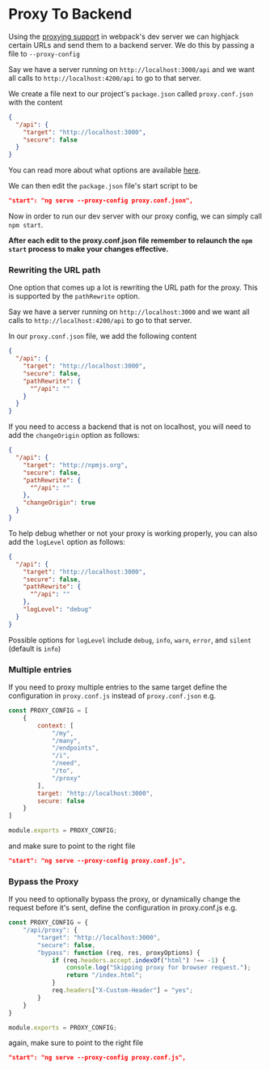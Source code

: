 # Proxy To Backend

Using the [proxying support](https://webpack.github.io/docs/webpack-dev-server.html#proxy) in webpack's dev server we can highjack certain URLs and send them to a backend server.
We do this by passing a file to `--proxy-config`

Say we have a server running on `http://localhost:3000/api` and we want all calls to `http://localhost:4200/api` to go to that server.

We create a file next to our project's `package.json` called `proxy.conf.json` with the content

```json
{
  "/api": {
    "target": "http://localhost:3000",
    "secure": false
  }
}
```

You can read more about what options are available [here](https://webpack.github.io/docs/webpack-dev-server.html#proxy).

We can then edit the `package.json` file's start script to be

```json
"start": "ng serve --proxy-config proxy.conf.json",
```

Now in order to run our dev server with our proxy config, we can simply call `npm start`.

**After each edit to the proxy.conf.json file remember to relaunch the `npm start` process to make your changes effective.**

### Rewriting the URL path

One option that comes up a lot is rewriting the URL path for the proxy. This is supported by the `pathRewrite` option.

Say we have a server running on `http://localhost:3000` and we want all calls to `http://localhost:4200/api` to go to that server.

In our `proxy.conf.json` file, we add the following content

```json
{
  "/api": {
    "target": "http://localhost:3000",
    "secure": false,
    "pathRewrite": {
      "^/api": ""
    }
  }
}
```

If you need to access a backend that is not on localhost, you will need to add the `changeOrigin` option as follows:

```json
{
  "/api": {
    "target": "http://npmjs.org",
    "secure": false,
    "pathRewrite": {
      "^/api": ""
    },
    "changeOrigin": true
  }
}
```

To help debug whether or not your proxy is working properly, you can also add the `logLevel` option as follows:

```json
{
  "/api": {
    "target": "http://localhost:3000",
    "secure": false,
    "pathRewrite": {
      "^/api": ""
    },
    "logLevel": "debug"
  }
}
```

Possible options for `logLevel` include `debug`, `info`, `warn`, `error`, and `silent` (default is `info`)


### Multiple entries

If you need to proxy multiple entries to the same target define the configuration in `proxy.conf.js` instead of `proxy.conf.json` e.g.

```js
const PROXY_CONFIG = [
    {
        context: [
            "/my",
            "/many",
            "/endpoints",
            "/i",
            "/need",
            "/to",
            "/proxy"
        ],
        target: "http://localhost:3000",
        secure: false
    }
]

module.exports = PROXY_CONFIG;
```

and make sure to point to the right file

```json
"start": "ng serve --proxy-config proxy.conf.js",
```

### Bypass the Proxy

If you need to optionally bypass the proxy, or dynamically change the request before it's sent,  define the configuration in proxy.conf.js e.g.

```js
const PROXY_CONFIG = {
    "/api/proxy": {
        "target": "http://localhost:3000",
        "secure": false,
        "bypass": function (req, res, proxyOptions) {
            if (req.headers.accept.indexOf("html") !== -1) {
                console.log("Skipping proxy for browser request.");
                return "/index.html";
            }
            req.headers["X-Custom-Header"] = "yes";
        }
    }
}

module.exports = PROXY_CONFIG;
```

again, make sure to point to the right file

```json
"start": "ng serve --proxy-config proxy.conf.js",
```
